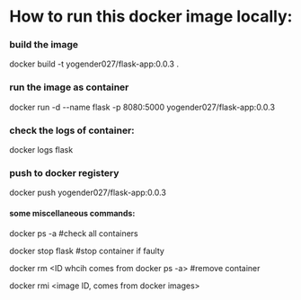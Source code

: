 # How to run this docker image locally:

### build the image
docker build -t yogender027/flask-app:0.0.3 .

### run the image as container
docker run -d --name flask -p 8080:5000 yogender027/flask-app:0.0.3

### check the logs of container:
docker logs flask

### push to docker registery
docker push yogender027/flask-app:0.0.3

#### some miscellaneous commands:
docker ps -a  #check all containers

docker stop flask #stop container if faulty

docker rm <ID whcih comes from docker ps -a> #remove container

docker rmi <image ID, comes from docker images>

